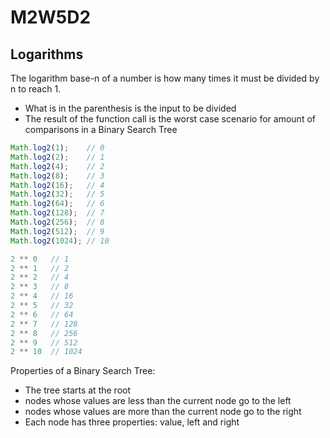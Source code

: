 # M2W5D2

## Logarithms

The logarithm base-n of a number is how many times it must be divided
by n to reach 1.

- What is in the parenthesis is the input to be divided
- The result of the function call is the worst case scenario for amount of
  comparisons in a Binary Search Tree

```js
Math.log2(1);    // 0
Math.log2(2);    // 1
Math.log2(4);    // 2
Math.log2(8);    // 3
Math.log2(16);   // 4
Math.log2(32);   // 5
Math.log2(64);   // 6
Math.log2(128);  // 7
Math.log2(256);  // 8
Math.log2(512);  // 9
Math.log2(1024); // 10

2 ** 0   // 1
2 ** 1   // 2
2 ** 2   // 4
2 ** 3   // 8
2 ** 4   // 16
2 ** 5   // 32
2 ** 6   // 64
2 ** 7   // 128
2 ** 8   // 256
2 ** 9   // 512
2 ** 10  // 1024
```

Properties of a Binary Search Tree:

- The tree starts at the root
- nodes whose values are less than the current node go to the left
- nodes whose values are more than the current node go to the right
- Each node has three properties: value, left and right
